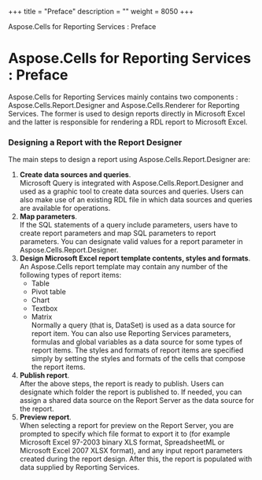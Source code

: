 +++
title = "Preface" 
description = "" 
weight = 8050 
+++

Aspose.Cells for Reporting Services : Preface  

# Aspose.Cells for Reporting Services : Preface


Aspose.Cells for Reporting Services mainly contains two components : Aspose.Cells.Report.Designer and Aspose.Cells.Renderer for Reporting Services. The former is used to design reports directly in Microsoft Excel and the latter is responsible for rendering a RDL report to Microsoft Excel.

### Designing a Report with the Report Designer

The main steps to design a report using Aspose.Cells.Report.Designer are:

1.  **Create data sources and queries**.  
    Microsoft Query is integrated with Aspose.Cells.Report.Designer and used as a graphic tool to create data sources and queries. Users can also make use of an existing RDL file in which data sources and queries are available for operations.
2.  **Map parameters**.  
    If the SQL statements of a query include parameters, users have to create report parameters and map SQL parameters to report parameters. You can designate valid values for a report parameter in Aspose.Cells.Report.Designer.
3.  **Design Microsoft Excel report template contents, styles and formats**.  
    An Aspose.Cells report template may contain any number of the following types of report items:
    *   Table
    *   Pivot table
    *   Chart
    *   Textbox
    *   Matrix  
        Normally a query (that is, DataSet) is used as a data source for report item. You can also use Reporting Services parameters, formulas and global variables as a data source for some types of report items. The styles and formats of report items are specified simply by setting the styles and formats of the cells that compose the report items.
4.  **Publish report**.  
    After the above steps, the report is ready to publish. Users can designate which folder the report is published to. If needed, you can assign a shared data source on the Report Server as the data source for the report.
5.  **Preview report**.  
    When selecting a report for preview on the Report Server, you are prompted to specify which file format to export it to (for example Microsoft Excel 97-2003 binary XLS format, SpreadsheetML or Microsoft Excel 2007 XLSX format), and any input report parameters created during the report design. After this, the report is populated with data supplied by Reporting Services.

